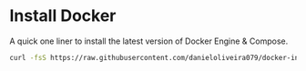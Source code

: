 # Install Docker

A quick one liner to install the latest version of Docker Engine & Compose.

```bash
curl -fsS https://raw.githubusercontent.com/danieloliveira079/docker-install/master/install-offical | bash
```
